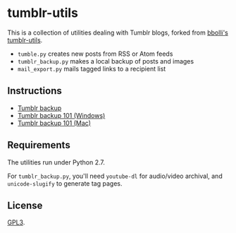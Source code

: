 # tumblr-utils

This is a collection of utilities dealing with Tumblr blogs, forked from [bbolli's tumblr-utils](https://github.com/bbolli/tumblr-utils/).

- `tumble.py` creates new posts from RSS or Atom feeds
- `tumblr_backup.py` makes a local backup of posts and images
- `mail_export.py` mails tagged links to a recipient list

## Instructions

- [Tumblr backup](_tumblr_backup.md)
- [Tumblr backup 101 (Windows)](_tumblr_backup_101_windows.md)
- [Tumblr backup 101 (Mac)](_tumblr_backup_101_mac.md)

## Requirements

The utilities run under Python 2.7.

For `tumblr_backup.py`, you'll need `youtube-dl` for audio/video archival, and `unicode-slugify` to generate tag pages.

## License

[GPL3](http://www.gnu.org/licenses/gpl-3.0.txt).
